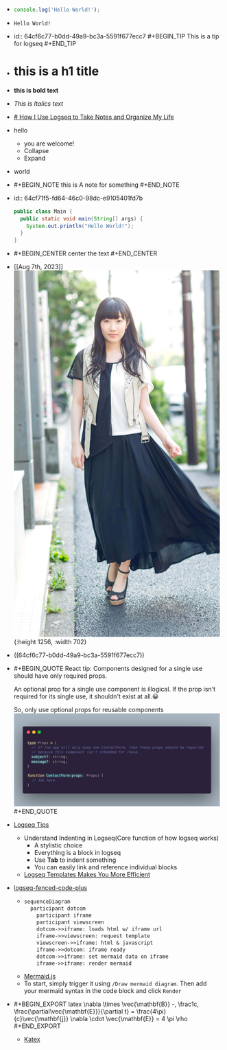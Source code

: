 - ```javascript
  console.log('Hello World!');
  ```
- `Hello World!`
- id:: 64cf6c77-b0dd-49a9-bc3a-5591f677ecc7
  #+BEGIN_TIP
  This is a tip for logseq
  #+END_TIP
- # this is a h1 title
- **this is bold text**
- _This is Italics text_
- [# How I Use Logseq to Take Notes and Organize My Life](https://medium.com/my-learning-journal/how-i-use-logseq-to-take-notes-and-organize-my-life-3669a75eb224)
- hello
	- you are welcome!
	- Collapse
	- Expand
- world
- #+BEGIN_NOTE
  this is A note for something
  #+END_NOTE
- id:: 64cf71f5-fd64-46c0-98dc-e9105401fd7b
  ``` java
  public class Main {
    public static void main(String[] args) {
      System.out.println("Hello World!");
    }
  }
  ```
- #+BEGIN_CENTER
  center the text
  #+END_CENTER
- [[Aug 7th, 2023]] ![田所梓-6.jpg](../assets/田所梓-6_1691326040120_0.jpg){:height 1256, :width 702}
- ((64cf6c77-b0dd-49a9-bc3a-5591f677ecc7))
- #+BEGIN_QUOTE
  React tip: Components designed for a single use should have only required props.
  
  An optional prop for a single use component is illogical. If the prop isn't required for its single use, it shouldn't exist at all.😀
  
  So, only use optional props for reusable components
  ![Fv9ET3yX0Aokvl2.jpg](../assets/Fv9ET3yX0Aokvl2_1691318627454_0.jpg) 
  #+END_QUOTE
- [Logseq Tips](https://facedragons.com/foss/logseq-tips/)
	- Understand Indenting in Logseq(Core function of how logseq works)
		- A stylistic choice
		- Everything is a block in logseq
		- Use **Tab** to indent something
		- You can easily link and reference individual blocks
	- [Logseq Templates Makes You More Efficient](https://facedragons.com/foss/logseq-templates/)
- [logseq-fenced-code-plus](https://github.com/xyhp915/logseq-fenced-code-plus)
	- ```mermaid
	  sequenceDiagram
	  	participant dotcom
	      participant iframe
	      participant viewscreen
	      dotcom->>iframe: loads html w/ iframe url
	      iframe->>viewscreen: request template
	      viewscreen->>iframe: html & javascript
	      iframe->>dotcom: iframe ready
	      dotcom->>iframe: set mermaid data on iframe
	      iframe->>iframe: render mermaid
	  ```
	- [Mermaid.js](https://mermaid.js.org/)
	- To start, simply trigger it using `/Draw mermaid diagram`. Then add your mermaid syntax in the code block and click `Render`
- #+BEGIN_EXPORT latex
  \nabla \times \vec{\mathbf{B}} -\, \frac1c\, \frac{\partial\vec{\mathbf{E}}}{\partial t} = \frac{4\pi}{c}\vec{\mathbf{j}}    \nabla \cdot \vec{\mathbf{E}} = 4 \pi \rho
  #+END_EXPORT
	- [Katex](https://katex.org/docs/support_table)